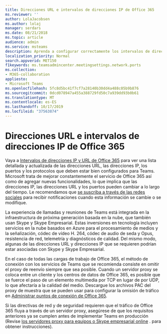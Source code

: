 ```yaml
---
title: Direcciones URL e intervalos de direcciones IP de Office 365
ms.reviewer: ''
author: LolaJacobsen
ms.author: lolaj
manager: serdars
ms.date: 08/21/2018
ms.topic: article
audience: admin
ms.service: msteams
description: Aprenda a configurar correctamente los intervalos de direcciones IP y URL de Office 365, omita el proxy de reenvío cuando esté disponible para las conexiones con el servicio de Microsoft Teams y los requisitos para las directivas de redes y seguridad.
localization_priority: Normal
search.appverid: MET150
f1keywords: ms.teamsadmincenter.meetingsettings.network.ports
ms.collection:
- M365-collaboration
appliesto:
- Microsoft Teams
ms.openlocfilehash: 5fc8d5bc41f7cf7a28140b30dd4a488c05b9b876
ms.sourcegitcommit: 0dcd078947a455a388729fd50c7a939dd93b0b61
ms.translationtype: MT
ms.contentlocale: es-ES
ms.lasthandoff: 10/17/2019
ms.locfileid: "37563874"
---
```

<a name="office-365-urls-and-ip-address-ranges"></a>Direcciones URL e intervalos de direcciones IP de Office 365
=====================================

Vaya a [Intervalos de direcciones IP y URL de Office 365](https://docs.microsoft.com/office365/enterprise/urls-and-ip-address-ranges#skype-for-business-online-and-microsoft-teams) para ver una lista detallada y actualizada de las direcciones URL, las direcciones IP, los puertos y los protocolos que deben estar bien configurados para Teams. Microsoft trata de mejorar constantemente el servicio de Office 365 así como de agregar nuevas funcionalidades, lo que implica que las direcciones IP, las direcciones URL y los puertos pueden cambiar a lo largo del tiempo. Le recomendamos que [se suscriba a través de las redes sociales](https://go.microsoft.com/fwlink/p/?linkid=236301) para recibir notificaciones cuando esta información se cambie o se modifique.

La experiencia de llamadas y reuniones de Teams está integrada en la infraestructura de próxima generación basada en la nube, que también usan Skype y Skype Empresarial. Estas inversiones en tecnología incluyen servicios en la nube basados en Azure para el procesamiento de medios y la señalización, códec de vídeo H. 264, códec de audio de seda y Opus, resistencia de red, telemetría y diagnósticos de calidad. Del mismo modo, algunas de las direcciones URL y direcciones IP que se requieren podrían estar asociadas con Skype y Skype Empresarial.

En el caso de todas las cargas de trabajo de Office 365, el método de conexión con los servicios de Teams que se recomienda consiste en omitir el proxy de reenvío siempre que sea posible. Cuando un servidor proxy se coloca entre un cliente y los centros de datos de Office 365, es posible que se fuerce el paso de un elemento multimedia por TCP en lugar de por UDP, lo que afectaría a la calidad del medio. Descargue los archivos PAC del proxy de muestra que se pueden usar para configurar la omisión de tráfico en [Administrar puntos de conexión de Office 365](https://support.office.com/article/99cab9d4-ef59-4207-9f2b-3728eb46bf9a).

Si las directivas de red y de seguridad requieren que el tráfico de Office 365 fluya a través de un servidor proxy, asegúrese de que los requisitos anteriores ya se cumplen antes de implementar Teams en producción (Revise [los servidores proxy para equipos o Skype empresarial online](proxy-servers-for-skype-for-business-online.md) . para obtener instrucciones).

